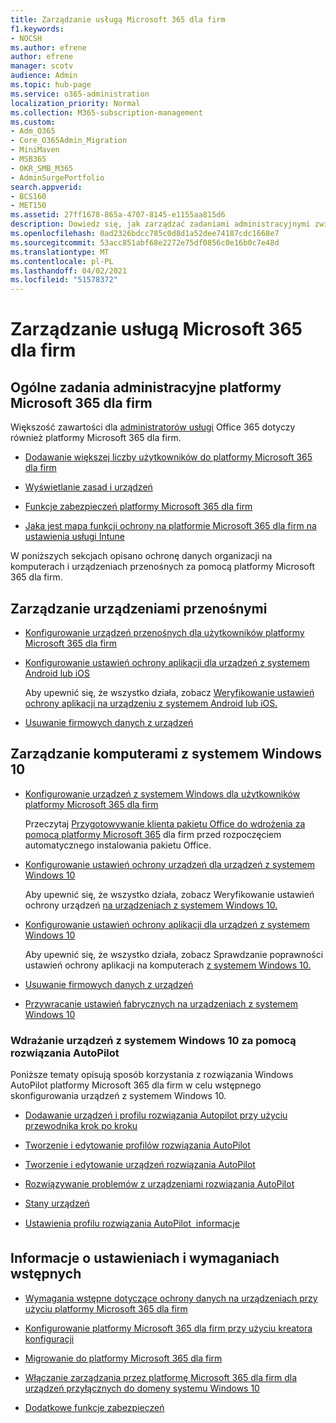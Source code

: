 ```yaml
---
title: Zarządzanie usługą Microsoft 365 dla firm
f1.keywords:
- NOCSH
ms.author: efrene
author: efrene
manager: scotv
audience: Admin
ms.topic: hub-page
ms.service: o365-administration
localization_priority: Normal
ms.collection: M365-subscription-management
ms.custom:
- Adm_O365
- Core_O365Admin_Migration
- MiniMaven
- MSB365
- OKR_SMB_M365
- AdminSurgePortfolio
search.appverid:
- BCS160
- MET150
ms.assetid: 27ff1678-865a-4707-8145-e1155aa815d6
description: Dowiedz się, jak zarządzać zadaniami administracyjnymi związanymi z usługą Microsoft 365 dla firm, urządzeniami przenośnymi, komputerami z systemem Windows 10 i wieloma takimi zadaniami.
ms.openlocfilehash: 0ad2326bdcc785c0d8d1a52dee74187cdc1668e7
ms.sourcegitcommit: 53acc851abf68e2272e75df0856c0e16b0c7e48d
ms.translationtype: MT
ms.contentlocale: pl-PL
ms.lasthandoff: 04/02/2021
ms.locfileid: "51578372"
---
```

# <a name="manage-microsoft-365-for-business"></a>Zarządzanie usługą Microsoft 365 dla firm

## <a name="general-microsoft-365-for-business-admin-tasks"></a>Ogólne zadania administracyjne platformy Microsoft 365 dla firm

Większość zawartości dla [administratorów usługi](/office365/admin/admin-home) Office 365 dotyczy również platformy Microsoft 365 dla firm.

- [Dodawanie większej liczby użytkowników do platformy Microsoft 365 dla firm](../admin/add-users/add-users.md)
    
- [Wyświetlanie zasad i urządzeń](view-policies-and-devices.md)
    
- [Funkcje zabezpieczeń platformy Microsoft 365 dla firm](security-features.md)
    
- [Jaka jest mapa funkcji ochrony na platformie Microsoft 365 dla firm na ustawienia usługi Intune](map-protection-features-to-intune-settings.md)
    
W poniższych sekcjach opisano ochronę danych organizacji na komputerach i urządzeniach przenośnych za pomocą platformy Microsoft 365 dla firm.
  
## <a name="manage-mobile-devices"></a>Zarządzanie urządzeniami przenośnymi

- [Konfigurowanie urządzeń przenośnych dla użytkowników platformy Microsoft 365 dla firm](set-up-mobile-devices.md)
    
- [Konfigurowanie ustawień ochrony aplikacji dla urządzeń z systemem Android lub iOS](app-protection-settings-for-android-and-ios.md)
    
    Aby upewnić się, że wszystko działa, zobacz [Weryfikowanie ustawień ochrony aplikacji na urządzeniu z systemem Android lub iOS.](validate-settings-on-android-or-ios.md) 
    
- [Usuwanie firmowych danych z urządzeń](remove-company-data.md)
    
## <a name="manage-windows-10-pcs"></a>Zarządzanie komputerami z systemem Windows 10

- [Konfigurowanie urządzeń z systemem Windows dla użytkowników platformy Microsoft 365 dla firm](set-up-windows-devices.md)

    Przeczytaj [Przygotowywanie klienta pakietu Office do wdrożenia za pomocą platformy Microsoft 365](prepare-for-office-client-deployment.md) dla firm przed rozpoczęciem automatycznego instalowania pakietu Office. 
    
- [Konfigurowanie ustawień ochrony urządzeń dla urządzeń z systemem Windows 10](protection-settings-for-windows-10-pcs.md)
    
    Aby upewnić się, że wszystko działa, zobacz Weryfikowanie ustawień ochrony urządzeń [na urządzeniach z systemem Windows 10.](validate-settings-on-windows-10-pcs.md) 
    
- [Konfigurowanie ustawień ochrony aplikacji dla urządzeń z systemem Windows 10](protection-settings-for-windows-10-devices.md)
    
    Aby upewnić się, że wszystko działa, zobacz Sprawdzanie poprawności ustawień ochrony aplikacji na komputerach [z systemem Windows 10.](validate-protection-settings-on-windows-10-pcs.md) 
    
- [Usuwanie firmowych danych z urządzeń](remove-company-data.md)
    
- [Przywracanie ustawień fabrycznych na urządzeniach z systemem Windows 10](reset-devices-to-factory-settings.md)
    
### <a name="use-autopilot-to-deploy-windows-10-devices"></a>Wdrażanie urządzeń z systemem Windows 10 za pomocą rozwiązania AutoPilot

Poniższe tematy opisują sposób korzystania z rozwiązania Windows AutoPilot platformy Microsoft 365 dla firm w celu wstępnego skonfigurowania urządzeń z systemem Windows 10.
  
- [Dodawanie urządzeń i profilu rozwiązania Autopilot przy użyciu przewodnika krok po kroku](add-autopilot-devices-and-profile.md)
    
- [Tworzenie i edytowanie profilów rozwiązania AutoPilot](create-and-edit-autopilot-profiles.md)
    
- [Tworzenie i edytowanie urządzeń rozwiązania AutoPilot](create-and-edit-autopilot-devices.md)
    
- [Rozwiązywanie problemów z urządzeniami rozwiązania AutoPilot](troubleshoot-autopilot-errors.md)
    
- [Stany urządzeń](device-states.md)
    
- [Ustawienia profilu rozwiązania AutoPilot  informacje](autopilot-profile-settings.md)
    
## <a name="set-up-and-prerequisite-information"></a>Informacje o ustawieniach i wymaganiach wstępnych

- [Wymagania wstępne dotyczące ochrony danych na urządzeniach przy użyciu platformy Microsoft 365 dla firm](pre-requisites-for-data-protection.md)
    
- [Konfigurowanie platformy Microsoft 365 dla firm przy użyciu kreatora konfiguracji](set-up.md)
    
- [Migrowanie do platformy Microsoft 365 dla firm](migrate-to-microsoft-365-business.md)
    
- [Włączanie zarządzania przez platformę Microsoft 365 dla firm dla urządzeń przyłącznych do domeny systemu Windows 10](manage-windows-devices.md)
    
- [Dodatkowe funkcje zabezpieczeń](security-features.md#additional-security-features)